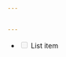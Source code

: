 ```yaml
---


---
```


<ul>
<li class="task-list-item"><input type="checkbox" class="task-list-item-checkbox" disabled=""> List item</li>
</ul>

